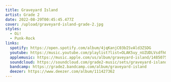 ```yaml
---
title: Graveyard Island
artist: Grade 2
date: 2022-08-29T00:45:45.477Z
cover: /upload/graveyard-island-grade-2.jpg
styles:
  - Oi!
  - Punk-Rock
links:
  spotify: https://open.spotify.com/album/4jqKanjC03bISvAld3ZSDG
  youtube: https://music.youtube.com/playlist?list=OLAK5uy_nUZUDLVsdfhQKHeji4zYw3Z-Bcn8fwisE
  applemusic: https://music.apple.com/us/album/graveyard-island/1485075059?uo=4
  soundcloud: https://soundcloud.com/grade2-music/sets/graveyard-island
  bandcamp: https://grade2.bandcamp.com/album/graveyard-island
  deezer: https://www.deezer.com/album/111427362
---
```

